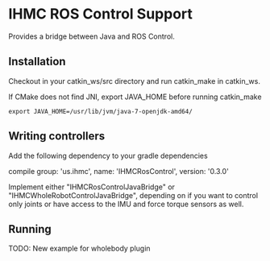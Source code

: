 # IHMC ROS Control Support

Provides a bridge between Java and ROS Control.

## Installation

Checkout in your catkin_ws/src directory and run catkin_make in catkin_ws.

If CMake does not find JNI, export JAVA_HOME before running catkin_make

	export JAVA_HOME=/usr/lib/jvm/java-7-openjdk-amd64/

## Writing controllers

Add the following dependency to your gradle dependencies

compile group: 'us.ihmc', name: 'IHMCRosControl', version: '0.3.0'

Implement either "IHMCRosControlJavaBridge" or "IHMCWholeRobotControlJavaBridge", depending on if you want to control only joints or have access to the IMU and force torque sensors as well.

## Running

TODO: New example for wholebody plugin
